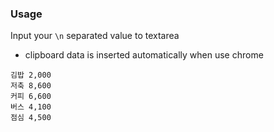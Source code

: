 ### Usage
Input your `\n` separated value to textarea
- clipboard data is inserted automatically when use chrome
```
김밥 2,000
저축 8,600
커피 6,600
버스 4,100
점심 4,500
```
